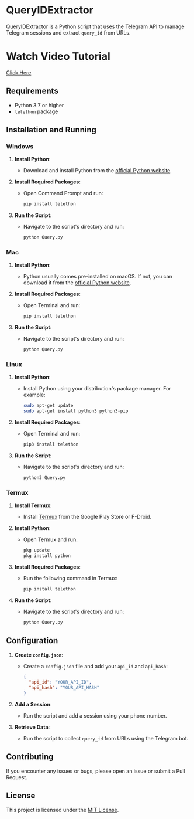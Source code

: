# QueryIDExtractor

QueryIDExtractor is a Python script that uses the Telegram API to manage Telegram sessions and extract `query_id` from URLs.

# Watch Video Tutorial
[Click Here](https://youtu.be/JY0ER5FqHEc)

## Requirements

- Python 3.7 or higher
- `telethon` package

## Installation and Running

### Windows

1. **Install Python**:
   - Download and install Python from the [official Python website](https://www.python.org/downloads/).

2. **Install Required Packages**:
   - Open Command Prompt and run:
     ```bash
     pip install telethon
     ```

3. **Run the Script**:
   - Navigate to the script's directory and run:
     ```bash
     python Query.py
     ```

### Mac

1. **Install Python**:
   - Python usually comes pre-installed on macOS. If not, you can download it from the [official Python website](https://www.python.org/downloads/).

2. **Install Required Packages**:
   - Open Terminal and run:
     ```bash
     pip install telethon
     ```

3. **Run the Script**:
   - Navigate to the script's directory and run:
     ```bash
     python Query.py
     ```

### Linux

1. **Install Python**:
   - Install Python using your distribution's package manager. For example:
     ```bash
     sudo apt-get update
     sudo apt-get install python3 python3-pip
     ```

2. **Install Required Packages**:
   - Open Terminal and run:
     ```bash
     pip3 install telethon
     ```

3. **Run the Script**:
   - Navigate to the script's directory and run:
     ```bash
     python3 Query.py
     ```

### Termux

1. **Install Termux**:
   - Install [Termux](https://termux.com/) from the Google Play Store or F-Droid.

2. **Install Python**:
   - Open Termux and run:
     ```bash
     pkg update
     pkg install python
     ```

3. **Install Required Packages**:
   - Run the following command in Termux:
     ```bash
     pip install telethon
     ```

4. **Run the Script**:
   - Navigate to the script's directory and run:
     ```bash
     python Query.py
     ```

## Configuration

1. **Create `config.json`**:
   - Create a `config.json` file and add your `api_id` and `api_hash`:
     ```json
     {
       "api_id": "YOUR_API_ID",
       "api_hash": "YOUR_API_HASH"
     }
     ```

2. **Add a Session**:
   - Run the script and add a session using your phone number.

3. **Retrieve Data**:
   - Run the script to collect `query_id` from URLs using the Telegram bot.

## Contributing

If you encounter any issues or bugs, please open an issue or submit a Pull Request.

## License

This project is licensed under the [MIT License](LICENSE).
